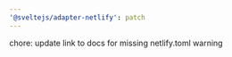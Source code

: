 ```yaml
---
'@sveltejs/adapter-netlify': patch
---
```


chore: update link to docs for missing netlify.toml warning
